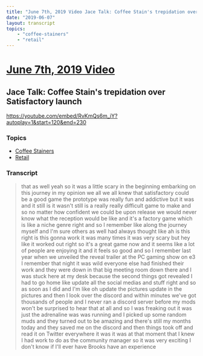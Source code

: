 ```yaml
---
title: "June 7th, 2019 Video Jace Talk: Coffee Stain's trepidation over Satisfactory launch"
date: "2019-06-07"
layout: transcript
topics:
    - "coffee-stainers"
    - "retail"
---
```

# [June 7th, 2019 Video](../2019-06-07.md)
## Jace Talk: Coffee Stain's trepidation over Satisfactory launch
https://youtube.com/embed/RvKmQs6m_iY?autoplay=1&start=120&end=230

### Topics
* [Coffee Stainers](../topics/coffee-stainers.md)
* [Retail](../topics/retail.md)

### Transcript

> that as well yeah so it was a little scary in the beginning embarking on this journey in my opinion we all we all knew that satisfactory could be a good game the prototype was really fun and addictive but it was and it still is it wasn't still is a really really difficult game to make and so no matter how confident we could be upon release we would never know what the reception would be like and it's a factory game which is like a niche genre right and so I remember like along the journey myself and I'm sure others as well had always thought like ah is this right is this gonna work it was many times it was very scary but hey like it worked out right so it's a great game now and it seems like a lot of people are enjoying it and it feels so good and so I remember last year when we unveiled the reveal trailer at the PC gaming show on e3 I remember that night it was wild everyone else had finished their work and they were down in that big meeting room down there and I was stuck here at my desk because the second things got revealed I had to go home like update all the social medias and stuff right and so as soon as I did and I'm like oh update the pictures update in the pictures and then I look over the discord and within minutes we've got thousands of people and I never ran a discord server before my mods won't be surprised to hear that at all and so I was freaking out it was just the adrenaline was was running and I picked up some random muds and they turned out to be amazing and there's still my months today and they saved me on the discord and then things took off and read it on Twitter everywhere it was it was at that moment that I knew I had work to do as the community manager so it was very exciting I don't know if I'll ever have Brooks have an experience
